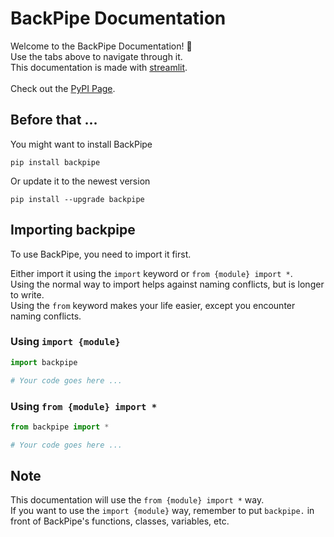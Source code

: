 # BackPipe Documentation

Welcome to the BackPipe Documentation! 👋 \
Use the tabs above to navigate through it. \
This documentation is made with [streamlit](https://streamlit.io). \
\
Check out the [PyPI Page](https://pypi.org/project/backpipe).

## Before that ...

You might want to install BackPipe

```
pip install backpipe
```

Or update it to the newest version

```
pip install --upgrade backpipe
```

## Importing backpipe

To use BackPipe, you need to import it first.

Either import it using the ```import``` keyword or ```from {module} import *```. \
Using the normal way to import helps against naming conflicts, but is longer to write. \
Using the ```from``` keyword makes your life easier, except you encounter naming conflicts.

### Using ```import {module}```

```py
import backpipe

# Your code goes here ...
```

### Using ```from {module} import *```

```py
from backpipe import *

# Your code goes here ...
```

## Note

This documentation will use the ```from {module} import *``` way. \
If you want to use the ```import {module}``` way, remember to put ```backpipe.``` in front of BackPipe's functions, classes, variables, etc.